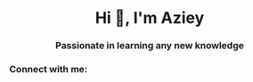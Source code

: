 <h1 align="center">Hi 👋, I'm Aziey</h1>
<h3 align="center">Passionate in learning any new knowledge</h3>

<h3 align="left">Connect with me:</h3>
<p align="left">
</p>
